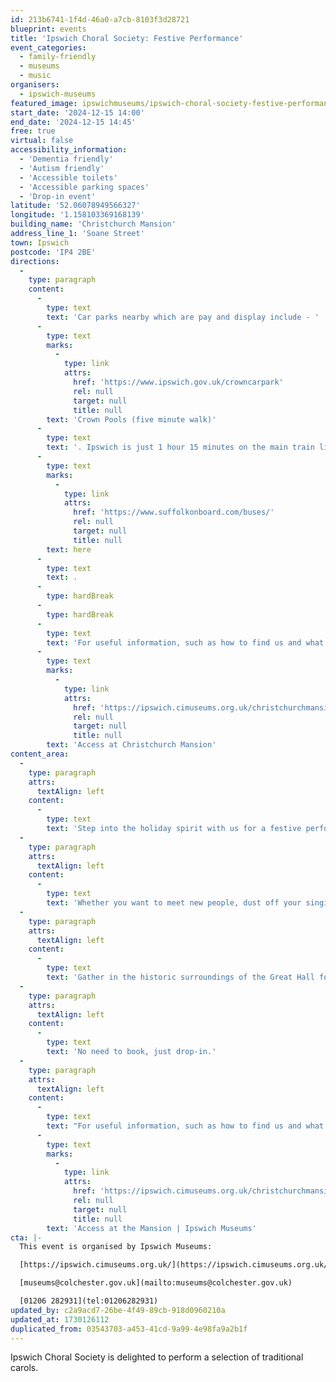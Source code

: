 ```yaml
---
id: 213b6741-1f4d-46a0-a7cb-8103f3d28721
blueprint: events
title: 'Ipswich Choral Society: Festive Performance'
event_categories:
  - family-friendly
  - museums
  - music
organisers:
  - ipswich-museums
featured_image: ipswichmuseums/ipswich-choral-society-festive-performance.png
start_date: '2024-12-15 14:00'
end_date: '2024-12-15 14:45'
free: true
virtual: false
accessibility_information:
  - 'Dementia friendly'
  - 'Autism friendly'
  - 'Accessible toilets'
  - 'Accessible parking spaces'
  - 'Drop-in event'
latitude: '52.06078949566327'
longitude: '1.158103369168139'
building_name: 'Christchurch Mansion'
address_line_1: 'Soane Street'
town: Ipswich
postcode: 'IP4 2BE'
directions:
  -
    type: paragraph
    content:
      -
        type: text
        text: 'Car parks nearby which are pay and display include - '
      -
        type: text
        marks:
          -
            type: link
            attrs:
              href: 'https://www.ipswich.gov.uk/crowncarpark'
              rel: null
              target: null
              title: null
        text: 'Crown Pools (five minute walk)'
      -
        type: text
        text: '. Ipswich is just 1 hour 15 minutes on the main train line from London to Norwich.  Arriving at Ipswich Station the museum is approximately 20 minute walk or short bus ride to the town centre. The museum is a five minute walk from Tower Ramparts bus station in the town centre - see the latest bus timetables '
      -
        type: text
        marks:
          -
            type: link
            attrs:
              href: 'https://www.suffolkonboard.com/buses/'
              rel: null
              target: null
              title: null
        text: here
      -
        type: text
        text: .
      -
        type: hardBreak
      -
        type: hardBreak
      -
        type: text
        text: 'For useful information, such as how to find us and what facilities Christchurch Mansion has, we recommend reading our Access information: '
      -
        type: text
        marks:
          -
            type: link
            attrs:
              href: 'https://ipswich.cimuseums.org.uk/christchurchmansionaccess/'
              rel: null
              target: null
              title: null
        text: 'Access at Christchurch Mansion'
content_area:
  -
    type: paragraph
    attrs:
      textAlign: left
    content:
      -
        type: text
        text: 'Step into the holiday spirit with us for a festive performance by the Ipswich Choral Society, a friendly mixed choir of around 100 members. It is England’s second oldest Choral Society, having been formed in 1824.'
  -
    type: paragraph
    attrs:
      textAlign: left
    content:
      -
        type: text
        text: 'Whether you want to meet new people, dust off your singing skills or are looking to try something exciting and be challenged by a varied music repertoire, you’ll receive a very warm welcome from Ipswich Choral Society.'
  -
    type: paragraph
    attrs:
      textAlign: left
    content:
      -
        type: text
        text: 'Gather in the historic surroundings of the Great Hall for an afternoon of stirring music and festive cheer. '
  -
    type: paragraph
    attrs:
      textAlign: left
    content:
      -
        type: text
        text: 'No need to book, just drop-in.'
  -
    type: paragraph
    attrs:
      textAlign: left
    content:
      -
        type: text
        text: "For useful information, such as how to find us and what facilities the Mansion has, we recommend reading our Access information:\_"
      -
        type: text
        marks:
          -
            type: link
            attrs:
              href: 'https://ipswich.cimuseums.org.uk/christchurchmansionaccess/'
              rel: null
              target: null
              title: null
        text: 'Access at the Mansion | Ipswich Museums'
cta: |-
  This event is organised by Ipswich Museums:

  [https://ipswich.cimuseums.org.uk/](https://ipswich.cimuseums.org.uk/) 

  [museums@colchester.gov.uk](mailto:museums@colchester.gov.uk)

  [01206 282931](tel:01206282931)
updated_by: c2a9acd7-26be-4f49-89cb-918d0960210a
updated_at: 1730126112
duplicated_from: 03543703-a453-41cd-9a99-4e98fa9a2b1f
---
```

Ipswich Choral Society is delighted to perform a selection of traditional carols.